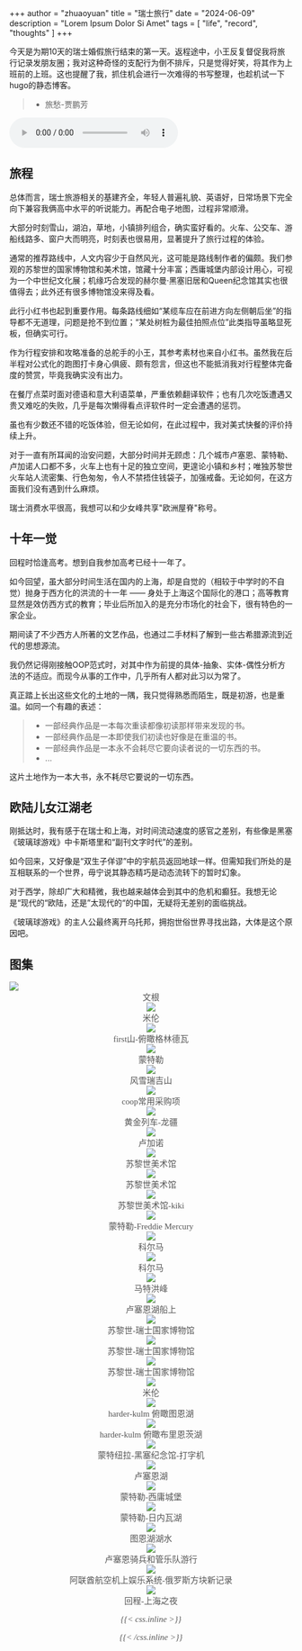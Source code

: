 +++
author = "zhuaoyuan"
title = "瑞士旅行"
date = "2024-06-09"
description = "Lorem Ipsum Dolor Si Amet"
tags = [
    "life",
    "record",
    "thoughts"
]
+++

今天是为期10天的瑞士婚假旅行结束的第一天。返程途中，小王反复督促我将旅行记录发朋友圈；我对这种奇怪的支配行为倒不排斥，只是觉得好笑，将其作为上班前的上班。这也提醒了我，抓住机会进行一次难得的书写整理，也趁机试一下hugo的静态博客。

<!--more-->

> * 旅愁-贾鹏芳 
<audio controls>
  <source src="jiapengfang-lvchou.mp3" type="audio/mpeg">
  Your browser does not support this audio format.
</audio>

## 旅程

总体而言，瑞士旅游相关的基建齐全，年轻人普遍礼貌、英语好，日常场景下完全向下兼容我俩高中水平的听说能力。再配合电子地图，过程非常顺滑。

大部分时刻雪山，湖泊，草地，小镇排列组合，确实蛮好看的。火车、公交车、游船线路多、窗户大而明亮，时刻表也很易用，显著提升了旅行过程的体验。

通常的推荐路线中，人文内容少于自然风光，这可能是路线制作者的偏颇。我们参观的苏黎世的国家博物馆和美术馆，馆藏十分丰富；西庸城堡内部设计用心，可视为一个中世纪文化展；机缘巧合发现的赫尔曼·黑塞旧居和Queen纪念馆其实也很值得去；此外还有很多博物馆没来得及看。

此行小红书也起到重要作用。每条路线细如“某缆车应在前进方向左侧朝后坐”的指导都不无道理，问题是抢不到位置；“某处树桩为最佳拍照点位”此类指导虽略显死板，但确实可行。

作为行程安排和攻略准备的总舵手的小王，其参考素材也来自小红书。虽然我在后半程对公式化的跑图打卡身心俱疲、颇有怨言，但这也不能抵消我对行程整体完备度的赞赏，毕竟我确实没有出力。

在餐厅点菜时面对德语和意大利语菜单，严重依赖翻译软件；也有几次吃饭遭遇又贵又难吃的失败，几乎是每次懒得看点评软件时一定会遭遇的惩罚。

虽也有少数还不错的吃饭体验，但无论如何，在此过程中，我对美式快餐的评价持续上升。

对于一直有所耳闻的治安问题，大部分时间并无顾虑：几个城市卢塞恩、蒙特勒、卢加诺人口都不多，火车上也有十足的独立空间，更遑论小镇和乡村；唯独苏黎世火车站人流密集、行色匆匆，令人不禁捂住钱袋子，加强戒备。无论如何，在这方面我们没有遇到什么麻烦。

瑞士消费水平很高，我想可以和少女峰共享"欧洲屋脊"称号。

## 十年一觉

回程时恰逢高考。想到自我参加高考已经十一年了。

如今回望，虽大部分时间生活在国内的上海，却是自觉的（相较于中学时的不自觉）抛身于西方化的洪流的十一年 —— 身处于上海这个国际化的港口；高等教育显然是效仿西方式的教育；毕业后所加入的是充分市场化的社会下，很有特色的一家企业。

期间读了不少西方人所著的文艺作品，也通过二手材料了解到一些古希腊源流到近代的思想源流。

我仍然记得刚接触OOP范式时，对其中作为前提的具体-抽象、实体-偶性分析方法的不适应。而现今从事的工作中，几乎所有人都对此习以为常了。

真正踏上长出这些文化的土地的一隅，我只觉得熟悉而陌生，既是初游，也是重温。如同一个有趣的表述：

> * 一部经典作品是一本每次重读都像初读那样带来发现的书。
> * 一部经典作品是一本即使我们初读也好像是在重温的书。
> * 一部经典作品是一本永不会耗尽它要向读者说的一切东西的书。
> * ...

这片土地作为一本大书，永不耗尽它要说的一切东西。


## 欧陆儿女江湖老

刚抵达时，我有感于在瑞士和上海，对时间流动速度的感官之差别，有些像是黑塞《玻璃球游戏》中卡斯塔里和“副刊文字时代”的差别。

如今回来，又好像是“双生子佯谬”中的宇航员返回地球一样。但需知我们所处的是互相联系的一个世界，毋宁说其静态精巧是动态流转下的暂时幻象。

对于西学，除却广大和精微，我也越来越体会到其中的危机和癫狂。我想无论是“现代的“欧陆，还是”太现代的“的中国，无疑将无差别的面临挑战。

《玻璃球游戏》的主人公最终离开乌托邦，拥抱世俗世界寻找出路，大体是这个原因吧。


## 图集


<div>
<img class="with-img-caption" src="image31.jpg" />
<i class="img-caption">文根 <i/>
</div>

<div>
<img class="with-img-caption" src="image30.jpg" />
<i class="img-caption">米伦 <i/>
</div>

<div>
<img class="with-img-caption" src="image28.jpg" />
<i class="img-caption">first山-俯瞰格林德瓦 <i/>
</div>

<div>
<img class="with-img-caption" src="image27.jpg" />
<i class="img-caption">蒙特勒 <i/>
</div>

<div>
<img class="with-img-caption" src="image26.jpg" />
<i class="img-caption">风雪瑞吉山 <i/>
</div>

<div>
<img class="with-img-caption" src="image25.jpg" />
<i class="img-caption">coop常用采购项 <i/>
</div>

<div>
<img class="with-img-caption" src="image24.jpg" />
<i class="img-caption">黄金列车-龙疆 <i/>
</div>

<div>
<img class="with-img-caption" src="image21.jpg" />
<i class="img-caption">卢加诺 <i/>
</div>

<div>
<img class="with-img-caption" src="image22.jpg" />
<i class="img-caption">苏黎世美术馆 <i/>
</div>

<div>
<img class="with-img-caption" src="image23.jpg" />
<i class="img-caption">苏黎世美术馆 <i/>
</div>

<div>
<img class="with-img-caption" src="image14.jpg" />
<i class="img-caption">苏黎世美术馆-kiki <i/>
</div>

<div>
<img class="with-img-caption" src="image34.jpg" />
<i class="img-caption">蒙特勒-Freddie Mercury <i/>
</div>

<div>
<img class="with-img-caption" src="image16.jpg" />
<i class="img-caption">科尔马 <i/>
</div>

<div>
<img class="with-img-caption" src="image29.jpg" />
<i class="img-caption">科尔马 <i/>
</div>

<div>
<img class="with-img-caption" src="image15.jpg" />
<i class="img-caption">马特洪峰 <i/>
</div>

<div>
<img class="with-img-caption" src="image33.jpg" />
<i class="img-caption">卢塞恩湖船上 <i/>
</div>

<div>
<img class="with-img-caption" src="image13.jpg" />
<i class="img-caption">苏黎世-瑞士国家博物馆 <i/>
</div>

<div>
<img class="with-img-caption" src="image12.jpg" />
<i class="img-caption">苏黎世-瑞士国家博物馆 <i/>
</div>

<div>
<img class="with-img-caption" src="image32.jpg" />
<i class="img-caption">苏黎世-瑞士国家博物馆 <i/>
</div>

<div>
<img class="with-img-caption" src="image11.jpg" />
<i class="img-caption">米伦 <i/>
</div>

<div>
<img class="with-img-caption" src="image10.jpg" />
<i class="img-caption">harder-kulm 俯瞰图恩湖 <i/>
</div>


<div>
<img class="with-img-caption" src="image8.jpg" />
<i class="img-caption">harder-kulm 俯瞰布里恩茨湖 <i/>
</div>

<div>
<img class="with-img-caption" src="image7.jpg" />
<i class="img-caption">蒙特纽拉-黑塞纪念馆-打字机 <i/>
</div>

<div>
<img class="with-img-caption" src="image6.jpg" />
<i class="img-caption">卢塞恩湖 <i/>
</div>

<div>
<img class="with-img-caption" src="image5.jpg" />
<i class="img-caption">蒙特勒-西庸城堡 <i/>
</div>

<div>
<img class="with-img-caption" src="image4.jpg" />
<i class="img-caption">蒙特勒-日内瓦湖 <i/>
</div>

<div>
<img class="with-img-caption" src="image3.jpg" />
<i class="img-caption">图恩湖湖水 <i/>
</div>

<div>
<img class="with-img-caption" src="image2.jpg" />
<i class="img-caption">卢塞恩骑兵和管乐队游行 <i/>
</div>

<div>
<img class="with-img-caption" src="image1.jpg" />
<i class="img-caption">阿联酋航空机上娱乐系统-俄罗斯方块新记录 <i/>
</div>

<div>
<img class="with-img-caption" src="image20.jpg" />
<i class="img-caption">回程-上海之夜 <i/>
</div>


{{< css.inline >}}
<style>
img.with-img-caption {
    margin-bottom: 0;
}
.img-caption {
    font-style: normal;
    font-size: 15px;
    color: #555;
    display: block;
    text-align: center;
    text-indent: 0;
    font-family: STKaiti, serif;
}
</style>
{{< /css.inline >}}

